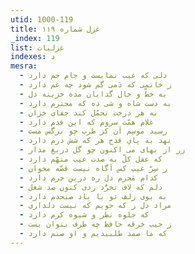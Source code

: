 ```yaml
---
utid: 1000-119
title: غزل شماره ۱۱۹
_index: 119
list: غزلیات
indexes: د
mesra:
  - دلی که غیب نمایست و جام جم دارد
  - ز خاتمی که دَمی گم شود چه غم دارد
  - به خطّ و خال گدایان مده خزینه دل
  - به دست شاه و شی ده که محترم دارد
  - نه هر درخت تحمّل کند جفای خزان
  - غلام همّت سروم که این قدم دارد
  - رسید موسِم آن کز طرب چو نرگس مست
  - نهد به پایِ قدح هر که شش درم دارد
  - زر از بهای می اکنون چو گل دریغ مدار
  - که عقل کلّ به صدت عیب متهّم دارد
  - ز سِرّ غیب کس آگاه نیست قصّه مخوان
  - کدام مَحرم دل ره درین حرم دارد
  - دلم که لاف تجرُّد زدی کنون صد شغل
  - به بوی زلف تو با باد صبحدم دارد
  - مراد دل ز که جویم که نیست دلداری
  - که جلوه نظر و شیوه کرم دارد
  - ز جیب خرقه حافظ چه طرف بتوان بست
  - که ما صمد طلبیدیم و او صنم دارد
---
```

